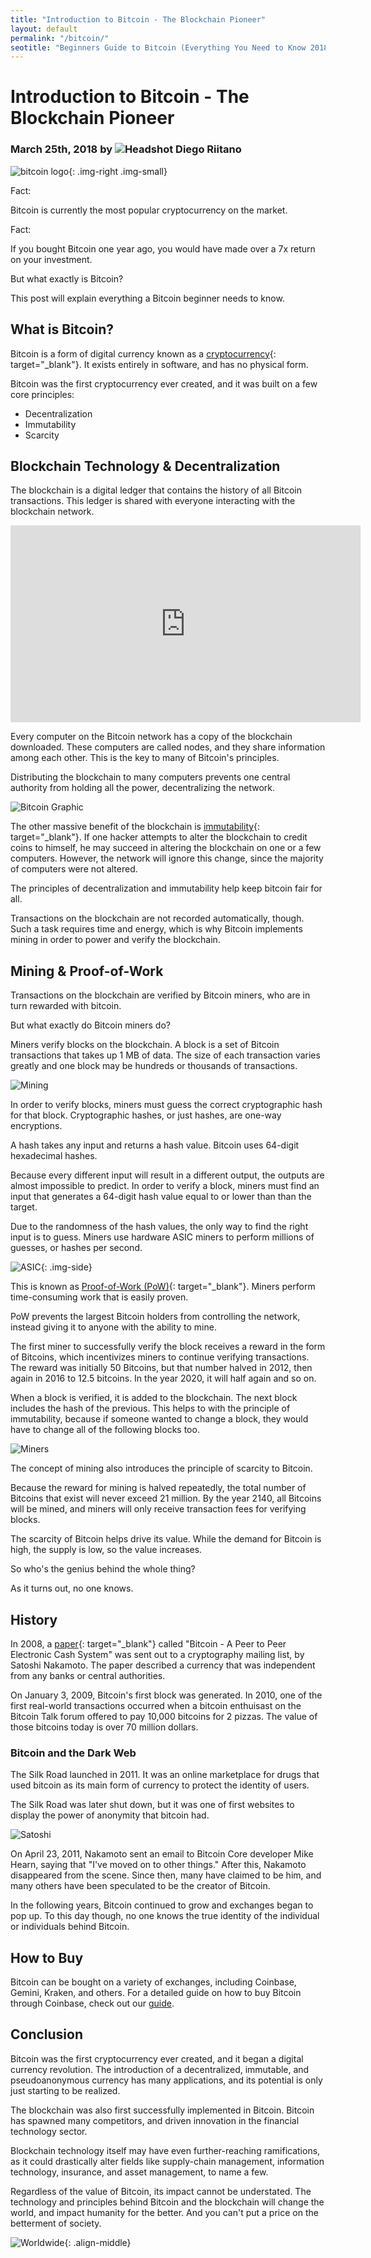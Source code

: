 ```yaml
---
title: "Introduction to Bitcoin - The Blockchain Pioneer"
layout: default
permalink: "/bitcoin/"
seotitle: "Beginners Guide to Bitcoin (Everything You Need to Know 2018)"
---
```

# Introduction to Bitcoin - The Blockchain Pioneer

<h3 class="page-subtitle">
	March 25th, 2018 by 
	<img src="/img/profile/diego.jpg" class="circle" alt="Headshot">
	Diego Riitano
</h3>

![bitcoin logo](/img/logo.png){: .img-right .img-small}

Fact:

Bitcoin is currently the most popular cryptocurrency on the market.

Fact: 

If you bought Bitcoin one year ago, you would have made over a 7x return on your investment.

But what exactly is Bitcoin?

This post will explain everything a Bitcoin beginner needs to know. 

## What is Bitcoin?

Bitcoin is a form of digital currency known as a [cryptocurrency](https://en.wikipedia.org/wiki/Cryptocurrency){: target="_blank"}. It exists entirely in software, and has no physical form.

Bitcoin was the first cryptocurrency ever created, and it was built on a few core principles: 

* Decentralization
* Immutability
* Scarcity

## Blockchain Technology & Decentralization

The blockchain is a digital ledger that contains the history of all Bitcoin transactions. This ledger is shared with everyone interacting with the blockchain network.

<div class="vid-container">
<iframe width="560" height="315" src="https://www.youtube.com/embed/kubGCSj5y3k" frameborder="0" allow="autoplay; encrypted-media" allowfullscreen></iframe>
</div>

Every computer on the Bitcoin network has a copy of the blockchain downloaded. These computers are called nodes, and they share information among each other. This is the key to many of Bitcoin's principles.

Distributing the blockchain to many computers prevents one central authority from holding all the power, decentralizing the network.

![Bitcoin Graphic](/img/bitcoin/graphic.jpg)

The other massive benefit of the blockchain is [immutability](https://www.vpnmentor.com/blog/blockchain-bitcoin-really-immutable/){: target="_blank"}. If one hacker attempts to alter the blockchain to credit coins to himself, he may succeed in altering the blockchain on one or a few computers. However, the network will ignore this change, since the majority of computers were not altered.

The principles of decentralization and immutability help keep bitcoin fair for all.

Transactions on the blockchain are not recorded automatically, though. Such a task requires time and energy, which is why Bitcoin implements mining in order to power and verify the blockchain.

## Mining & Proof-of-Work 

Transactions on the blockchain are verified by Bitcoin miners, who are in turn rewarded with bitcoin.

But what exactly do Bitcoin miners do?

Miners verify blocks on the blockchain. A block is a set of Bitcoin transactions that takes up 1 MB of data. The size of each transaction varies greatly and one block may be hundreds or thousands of transactions.

![Mining](/img/bitcoin/mining.jpeg)

In order to verify blocks, miners must guess the correct cryptographic hash for that block. Cryptographic hashes, or just hashes, are one-way encryptions. 

A hash takes any input and returns a hash value. Bitcoin uses 64-digit hexadecimal hashes.

Because every different input will result in a different output, the outputs are almost impossible to predict. In order to verify a block, miners must find an input that generates a 64-digit hash value equal to or lower than than the target.

Due to the randomness of the hash values, the only way to find the right input is to guess. Miners use hardware ASIC miners to perform millions of guesses, or hashes per second. 

![ASIC](/img/bitcoin/dragonmint.jpg){: .img-side}

This is known as [Proof-of-Work (PoW)](https://en.bitcoin.it/wiki/Proof_of_work){: target="_blank"}. Miners perform time-consuming work that is easily proven. 

PoW prevents the largest Bitcoin holders from controlling the network, instead giving it to anyone with the ability to mine.

The first miner to successfully verify the block receives a reward in the form of Bitcoins, which incentivizes miners to continue verifying transactions. The reward was initially 50 Bitcoins, but that number halved in 2012, then again in 2016 to 12.5 bitcoins. In the year 2020, it will half again and so on.

When a block is verified, it is added to the blockchain. The next block includes the hash of the previous. This helps to with the principle of immutability, because if someone wanted to change a block, they would have to change all of the following blocks too.

![Miners](/img/bitcoin/miners.jpeg)

The concept of mining also introduces the principle of scarcity to Bitcoin. 

Because the reward for mining is halved repeatedly, the total number of Bitcoins that exist will never exceed 21 million. By the year 2140, all Bitcoins will be mined, and miners will only receive transaction fees for verifying blocks.

The scarcity of Bitcoin helps drive its value. While the demand for Bitcoin is high, the supply is low, so the value increases.

So who's the genius behind the whole thing?

As it turns out, no one knows.

## History

In 2008, a [paper](https://bitcoin.org/bitcoin.pdf){: target="_blank"} called "Bitcoin - A Peer to Peer Electronic Cash System" was sent out to a cryptography mailing list, by Satoshi Nakamoto. The paper described a currency that was independent from any banks or central authorities. 

On January 3, 2009, Bitcoin's first block was generated. In 2010, one of the first real-world transactions occurred when a bitcoin enthuisast on the Bitcoin Talk forum offered to pay 10,000 bitcoins for 2 pizzas. The value of those bitcoins today is over 70 million dollars.

### Bitcoin and the Dark Web

The Silk Road launched in 2011. It was an online marketplace for drugs that used bitcoin as its main form of currency to protect the identity of users. 

The Silk Road was later shut down, but it was one of first websites to display the power of anonymity that bitcoin had.

![Satoshi](/img/bitcoin/satoshi.jpg)

On April 23, 2011, Nakamoto sent an email to Bitcoin Core developer Mike Hearn, saying that "I've moved on to other things." After this, Nakamoto disappeared from the scene. Since then, many have claimed to be him, and many others have been speculated to be the creator of Bitcoin. 

In the following years, Bitcoin continued to grow and exchanges began to pop up. To this day though, no one knows the true identity of the individual or individuals behind Bitcoin.

## How to Buy 

Bitcoin can be bought on a variety of exchanges, including Coinbase, Gemini, Kraken, and others. For a detailed guide on how to buy Bitcoin through Coinbase, check out our [guide](/bitcoin/how-to-buy/).

## Conclusion 

Bitcoin was the first cryptocurrency ever created, and it began a digital currency revolution. The introduction of a decentralized, immutable, and pseudoanonymous currency has many applications, and its potential is only just starting to be realized.

The blockchain was also first successfully implemented in Bitcoin. Bitcoin has spawned many competitors, and driven innovation in the financial technology sector. 

Blockchain technology itself may have even further-reaching ramifications, as it could drastically alter fields like supply-chain management, information technology, insurance, and asset management, to name a few.

Regardless of the value of Bitcoin, its impact cannot be understated. The technology and principles behind Bitcoin and the blockchain will change the world, and impact humanity for the better. And you can't put a price on the betterment of society. 

![Worldwide](/img/bitcoin/worldwide.jpg){: .align-middle}